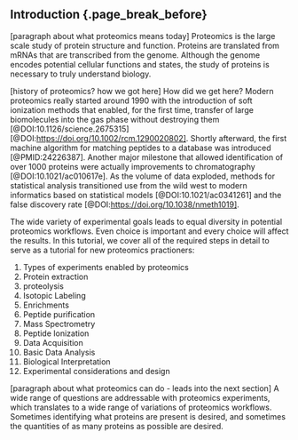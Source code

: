 ## Introduction {.page_break_before}

[paragraph about what proteomics means today] Proteomics is the large scale study of protein structure and function. Proteins are translated from mRNAs that are transcribed from the genome. Although the genome encodes potential cellular functions and states, the study of proteins is necessary to truly understand biology. 


[history of proteomics? how we got here] How did we get here? Modern proteomics really started around 1990 with the introduction of soft ionization methods that enabled, for the first time, transfer of large biomolecules into the gas phase without destroying them [@DOI:10.1126/science.2675315][@DOI:https://doi.org/10.1002/rcm.1290020802]. Shortly afterward, the first machine algorithm for matching peptides to a database was introduced [@PMID:24226387]. Another major milestone that allowed identification of over 1000 proteins were actually improvements to chromatography [@DOI:10.1021/ac010617e]. As the volume of data exploded, methods for statistical analysis transitioned use from the wild west to modern informatics based on statistical models [@DOI:10.1021/ac0341261] and the false discovery rate [@DOI:https://doi.org/10.1038/nmeth1019]. 

The wide variety of experimental goals leads to equal diversity in potential proteomics workflows. Even choice is important and every choice will affect the results. In this tutorial, we cover all of the required steps in detail to serve as a tutorial for new proteomics practioners:
1. Types of experiments enabled by proteomics
2. Protein extraction
3. proteolysis
4. Isotopic Labeling
5. Enrichments
6. Peptide purification
7. Mass Spectrometry
8. Peptide Ionization
9. Data Acquisition
10. Basic Data Analysis
11. Biological Interpretation
12. Experimental considerations and design

[paragraph about what proteomics can do - leads into the next section] 
A wide range of questions are addressable with proteomics experiments, which translates to a wide range of variations of proteomics workflows. 
Sometimes identifying what proteins are present is desired, and sometimes the quantities of as many proteins as possible are desired. 

